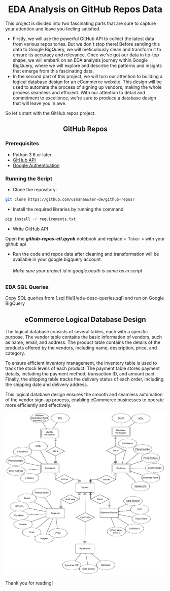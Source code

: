 <h1 align="center">EDA Analysis on GitHub Repos Data</h1>
This project is divided into two fascinating parts that are sure to capture your attention and leave you feeling satisfied.

- Firstly, we will use the powerful GitHub API to collect the latest data from various repositories. But we don't stop there! Before sending this data to Google BigQuery, we will meticulously clean and transform it to ensure its accuracy and relevance. Once we've got our data in tip-top shape, we will embark on an EDA analysis journey within Google BigQuery, where we will explore and describe the patterns and insights that emerge from this fascinating data.
- In the second part of this project, we will turn our attention to building a logical database design for an eCommerce website. This design will be used to automate the process of signing up vendors, making the whole process seamless and efficient. With our attention to detail and commitment to excellence, we're sure to produce a database design that will leave you in awe.

So let's start with the GitHub repos project.

<h2 align="center">GitHub Repos</h2>
<h3>Prerequisites</h3>

- Python 3.6 or later
- [GitHub API](https://docs.github.com/en/rest/quickstart?apiVersion=2022-11-28 "Get Github API")
- [Google Authentication](https://stackoverflow.com/questions/58988362/google-oauth-2-0-using-python-for-gcp-bigquery "Read this discussion")

<h3>Running the Script</h3>

- Clone the repository:

```bash
git clone https://github.com/usmananwaar-de/github-repos/
```

- Install the required libraries by running the command

```bash
pip install -r requirements.txt
```

- Write GitHub API

Open the **_github-repos-etl.ipynb_** notebook and replace <code>< Token ></code> with your github api

- Run the code and repos data after cleaning and transformation will be available in your google bigquery account. <h6>Make sure your project id in google.oauth is same as in script</h6>

<h3>EDA SQL Queries</h3>
Copy SQL queries from [.sql file][/eda-desc-queries.sql] and run on Google BigQuery

<h2 align="center">eCommerce Logical Database Design</h2>

The logical database consists of several tables, each with a specific purpose. The vendor table contains the basic information of vendors, such as name, email, and address. The product table contains the details of the products offered by the vendors, including name, description, price, and category.

To ensure efficient inventory management, the inventory table is used to track the stock levels of each product. The payment table stores payment details, including the payment method, transaction ID, and amount paid. Finally, the shipping table tracks the delivery status of each order, including the shipping date and delivery address.

This logical database design ensures the smooth and seamless automation of the vendor sign-up process, enabling eCommerce businesses to operate more efficiently and effectively.

![Picture](/eCommerce-data-modeling.png "Logical Database Design")

Thank you for reading!

